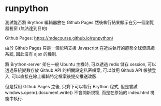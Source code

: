 # runpython
測試能否將 Brython 編輯器放在 Github Pages 然後執行結果顯示在另一個瀏覽器視窗 (無法達到目的)

Github Pages: https://mdecourse.github.io/runpython/

由於 Github Pages 只是一個能夠支援 Javascript 在近端執行的靜態全球資訊網系統, 因此沒有 ajax 的機制.

將 Brython-server 架在一般 Ubuntu 主機時, 可以透過 redis 儲存 session, 可以透過系統變數存放 Github API 的相關設定私密檔案, 可以啟用 Github API 帳號登入, 可以直接在線上編輯特定檔案後提交推送改版.

但是採用 Github Pages 之後, 只剩下可以執行 Brython 程式, 但是嘗試 windows.open().document.write() 不會開新視窗, 而是在原始的 index.html 視窗中執行.


